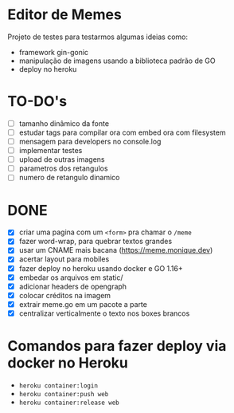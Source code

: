 # Editor de Memes

Projeto de testes para testarmos algumas ideias como:

- framework gin-gonic
- manipulação de imagens usando a biblioteca padrão de GO
- deploy no heroku

# TO-DO's

* [ ] tamanho dinâmico da fonte
* [ ] estudar tags para compilar ora com embed ora com filesystem
* [ ] mensagem para developers no console.log
* [ ] implementar testes
* [ ] upload de outras imagens
* [ ] parametros dos retangulos
* [ ] numero de retangulo dinamico

# DONE

* [x] criar uma pagina com um `<form>` pra chamar o `/meme`
* [x] fazer word-wrap, para quebrar textos grandes
* [x] usar um CNAME mais bacana (https://meme.monique.dev)
* [x] acertar layout para mobiles
* [x] fazer deploy no heroku usando docker e GO 1.16+
* [x] embedar os arquivos em static/
* [x] adicionar headers de opengraph
* [x] colocar créditos na imagem
* [x] extrair meme.go em um pacote a parte
* [x] centralizar verticalmente o texto nos boxes brancos

# Comandos para fazer deploy via docker no Heroku

* `heroku container:login`
* `heroku container:push web`
* `heroku container:release web`


